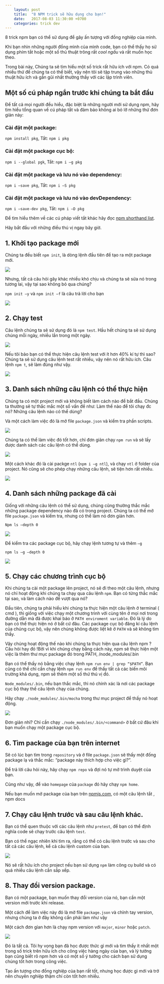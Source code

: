 ```yaml
---
    layout: post
    title:  "8 NPM trick sẽ hữu dụng cho bạn!"
    date:   2017-08-03 11:30:00 +0700
    categories: trick dev
---
```


8 trick npm bạn có thể sử dụng để gây ấn tượng với đồng nghiệp của mình.

Khi bạn nhìn những người đồng mình của mình code, bạn có thể thấy họ sử dụng phím tắt hoặc một số thủ thuật trông rất _cool ngầu_ và rất muốn học theo.

Trong bài này, Chúng ta sẽ tìm hiểu một số trick rất hữu ích với npm. Có quá nhiều thứ để chúng ta có thể biết, vậy nên tôi sẽ tập trung vào những thủ thuật hữu ích và gần gũi nhất thường thấy với các lập trình viên.

## Một số cú pháp ngắn trước khi chúng ta bắt đầu ##

Để tất cả mọi người đều hiểu, đặc biệt là những người mới sử dụng npm, hãy tìm hiểu tổng quan về cú pháp tắt và đảm bảo không ai bỏ lỡ những thứ đơn giản này: 

### Cài đặt một package: ###
 ```npm install pkg```, Tắt: ```npm i pkg```

### Cài đặt một package cục bộ: ###
```npm i --global pgk```, Tắt: ```npm i –g pkg```

### Cài đặt một package và lưu nó vào dependency: ###
```npm i –save pkg```, Tắt: ```npm i –S pkg```

### Cài đặt một package và lưu nó vào devDependency: ###
```npm i –save-dev pkg```, Tắt: ```npm i –D pkg```

Để tìm hiểu thêm về các cú pháp viết tắt khác hãy đọc [npm shorthand list](https://docs.npmjs.com/misc/config#shorthands-and-other-cli-niceties).

Hãy bắt đầu với những điều thú vị ngay bây giờ.

## 1. Khởi tạo package mới ##
Chúng ta đều biết ```npm init```, là dòng lệnh đầu tiên để tạo ra một package mới.

![](https://cdn-images-1.medium.com/max/1600/1*KUNw_1A1fsRr9NmT3LwYYw.gif)

Nhưng, tất cả câu hỏi gây khác nhiều khó chịu và chúng ta sẽ sửa nó trong tương lai, vậy tại sao không bỏ qua chúng?

```npm init –y``` và ```npm init –f``` là câu trả lời cho bạn

![](https://cdn-images-1.medium.com/max/1600/1*ulJ_vkyVLK1XJV8vQACY5w.gif)

## 2. Chạy test ##
 Câu lệnh chúng ta sẽ sử dụng đó là ```npm test```. Hầu hết chúng ta sẽ sử dụng chúng mỗi ngày, nhiều lần trong một ngày.
 
![](https://cdn-images-1.medium.com/max/1600/1*tIo4abpF5oV20lEED8C7Aw.gif)

Nếu  tôi bảo bạn có thể thực hiện câu lệnh test với ít hơn 40% kí tự thì sao? Chúng ta sẽ sử dụng câu lệnh test rất nhiều, vậy nên nó rất hữu ích.
Câu lệnh ```npm t```, sẽ làm đúng như vậy.

![](https://cdn-images-1.medium.com/max/1600/1*_KEOMP_Ht8_1YBCAfpRQXg.gif)

## 3. Danh sách những câu lệnh có thể thực hiện ##
Chúng ta có một project mới và không biết làm cách nào để bắt đầu. Chúng ta thường sẽ tự thắc mắc một số vấn đề như: Làm thế nào để tôi chạy đc nó? Những câu lệnh nào có thể dùng?

Và một cách làm việc đó là mở file ```package.json``` và kiểm tra phần scripts.

![](https://cdn-images-1.medium.com/max/1600/1*nssr6lw0OPnTTeT0SAzlyw.gif)

Chúng ta có thể làm việc đó tốt hơn, chỉ đơn giản chạy ```npm run``` và sẽ lấy được danh sách các câu lệnh có thể dùng.

![](https://cdn-images-1.medium.com/max/1600/1*0BIxAq0Q8B2J26Gyf9nvFg.gif)

Một cách khác đó là cài packge ```ntl``` (```npm i –g ntl```), và chạy ```ntl``` ở folder của project. Nó cũng sẽ cho phép chạy những câu lệnh, sẽ tiện hơn rất nhiều. 

![](https://cdn-images-1.medium.com/max/1600/1*XjqtKLbzaIkUwSXPL92Mtg.gif)

## 4. Danh sách những package đã cài ##

Giống với những câu lệnh có thể sử dụng, chúng cũng thường thắc mắc những package dependency nào đã có trong project. 
Chúng ta có thể mở file ```package.json``` và kiểm tra, nhưng có thể làm nó đơn giản hơn.

```
Npm ls –depth 0
```

![](https://cdn-images-1.medium.com/max/1600/1*MEg_C4RKrXQuh_RqgW9Whg.gif)

Để kiểm tra các package cục bộ, hãy chạy lệnh tương tự và thêm ```–g```

```
npm ls –g –depth 0
```

![](https://cdn-images-1.medium.com/max/1600/1*3t0VjKip9sWm9symlyrtig.gif)

## 5. Chạy các chương trình cục bộ ##

Khi chúng ta cài một package lên project, nó sẽ đi theo một câu lệnh, nhưng nó chỉ hoạt động khi chúng ta chạy qua câu lệnh ```npm```. Bạn có từng thắc mắc tại sao, và làm cách nào để vượt qua nó?

Đầu tiên, chúng ta phải hiểu khi chúng ta thực hiện một câu lệnh ở terminal ( cmd ), thì giống với việc chạy một chương trình với cùng tên ở mọi nơi trong đường dẫn mà đã được khai báo ở ```PATH enviroment variable```. Đó là lý do bạn có thể thực hiện nó ở bất cứ đâu. Các package cục bộ đăng kí câu lệnh của chúng cục bộ, vậy nên chúng không được liệt kê ở ```PATH``` và sẽ không tìm thấy.

Vậy chúng hoạt động thế nào khi chúng ta thực hiện qua câu lệnh npm ? Câu hỏi hay đó !Bởi vì khi chúng chạy bằng cách này, npm sẽ thực hiện một việc là thêm thư mục package đó trong PATH, <project-directory>/node_modules/.bin

Bạn có thể thấy nó bằng việc chạy lệnh ```npm run env | grep “$PATH”```. Bạn cũng có thể chỉ cần chạy lệnh ```npm run env``` để thấy tất cả các biến môi trường khả dụng, npm sẽ thêm một số thứ thú vị đó.

```Node_modules/.bin```, nếu bạn thắc mắc, thì nó chính xác là nơi các package cục bộ thay thế câu lệnh chạy của chúng.

Hãy chạy ```./node_modules/.bin/mocha``` trong thư mục project để thấy nó hoạt động.

![](https://cdn-images-1.medium.com/max/1600/1*5EaZSvL7T0aDCGGDB4GYjA.gif)

Đơn giản nhỉ? Chỉ cần chạy ```./node_modules/.bin/<command>``` ở bất cứ đâu khi bạn muốn chạy một package cục bộ.

## 6. Tìm package của bạn trên internet ##

Sẽ có lúc bạn tìm trong ```repository``` và ở file ```package.json``` sẽ thấy một đống package lạ và thắc mắc: “package này thích hợp cho việc gì?”.

Để trả lời câu hỏi này, hãy chạy ```npm repo``` và đợi nó tự mở trình duyệt của bạn.

Cũng như vậy, để vào ```homepage``` của ```package``` đó hãy chạy ```npm home```.

Nếu bạn muốn mở package của bạn trên [npmjs.com](https://npmjs.com), có một câu lệnh tắt , npm docs

## 7. Chạy câu lệnh trước và sau câu lệnh khác. ##
Bạn có thể quen thuộc với các câu lệnh như ```pretest```, để bạn có thể định nghĩa code sẽ chạy trước câu lệnh ```test```.

Bạn có thể ngạc nhiên khi tìm ra, rằng có thể có câu lệnh trước và sau cho tất cả các câu lệnh, kể cả câu lệnh custom của bạn.

![](https://cdn-images-1.medium.com/max/1600/1*T29YCsfoUA-nauh0mPXvMA.gif)

Nó sẽ rất hữu ích cho project nếu bạn sử dụng ```npm``` làm công cụ build và có quá nhiều câu lệnh cần sắp xếp.

## 8. Thay đổi version package. ##
Bạn có một package, bạn muốn thay đổi version của nó, bạn cần một version mới trước khi release.

Một cách để làm việc này đó là mở file ```package.json``` và chỉnh tay version, nhưng chúng ta ở đây không cần phải làm như vậy

Một cách đơn gỉan hơn là chạy npm version với ```major```, ```minor``` hoặc ```patch```.

![](https://cdn-images-1.medium.com/max/1600/1*pC68Ok-wR4Wm0HdWpQlCrg.gif)

Đó là tất cả.
Tôi hy vọng bạn đã học được thức gì mới và tìm thấy ít nhất một trong số trick trên hữu ích cho công việc hàng ngày của bạn, và lý tưởng bạn cũng biết rõ npm hơn và có một số ý tưởng cho cách bạn sử dụng chúng tốt hơn trong công việc.

Tạo ấn tượng cho đồng nghiệp của bạn rất tốt, nhưng học được gì mới và trở nên chuyên nghiệp  thậm chí còn tốt hơn nhiều.